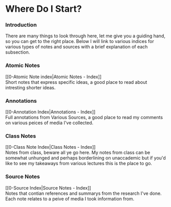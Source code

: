 # Where Do I Start?

### Introduction
There are many things to look through here, let me give you a guiding hand, so you can get to the right place. Below I will link to various indices for various types of notes and sources with a brief explanation of each subsection.

### Atomic Notes
[[0-Atomic Note index|Atomic Notes - Index]] <br>
 Short notes that express specific ideas, a good place to read about intresting shorter ideas.

### Annotations
 [[0-Annotation Index|Annotations - Index]] <br>
 Full annotations from Various Sources, a good place to read my comments on various peices of media I've collected.

### Class Notes
 [[0-Class Note Index|Class Notes - Index]]<br>
 Notes from class, beware all ye go here. My notes from class can be somewhat unhunged and perhaps borderlining on unaccademic but if you'd like to see my takeaways from various lectures this is the place to go.

### Source Notes
 [[0-Source Index|Source Notes - Index]] <br>
 Notes that contian references and summarys from the research I've done. Each note relates to a peive of media I took information from.
